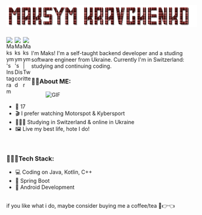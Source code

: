 <h1 align="center">
  <img src="https://raw.githubusercontent.com/maksym-kravchenko/maksym-kravchenko/master/name.gif" alt="MK" />
</h1>

<a href="https://www.instagram.com/maksyym.k/">
  <img align="left" alt="Maksym's Instagram" width="22px" src="https://raw.githubusercontent.com/hussainweb/hussainweb/main/icons/instagram.png" />
</a>
<a href="https://discord.gg/EGWjJJtMms">
  <img align="left" alt="Maksym's Discord" width="22px" src="https://raw.githubusercontent.com/peterthehan/peterthehan/master/assets/discord.svg" />
</a>
<a href="https://twitter.com/maksyym_k">
  <img align="left" alt="Maksym | Twitter" width="22px" src="https://raw.githubusercontent.com/peterthehan/peterthehan/master/assets/twitter.svg" />
  <br>
</a>
<br>
I'm Maks! I'm a self-taught backend developer and a studing software engineer from Ukraine. Сurrently I'm in Switzerland: studying and continuing coding.
<br>

### 😶‍🌫️About ME: <br>
<img align="right" alt="GIF" width="400px" src="https://raw.githubusercontent.com/abhisheknaiidu/abhisheknaiidu/master/code.gif"/><br>
<!-- I have some problems with old account -> <a href="https://github.com/maksyymK">my old profile</a><br> -->
- 🎂 17<br>
- 🎬 I prefer watching Motorspot & Kybersport <br>
- 👨🏻‍🎓 Studying in Switzerland & online in Ukraine <br>
- 🖼️ Live my best life, hote I do!
<br>

### 👩🏻‍💻Tech Stack: <br>
- 💻 Coding on Java, Kotlin, C++ <br>
- 🍃 Spring Boot<br>
- 🎴 Android Development <br>
<br>
if you like what i do, maybe consider buying me a coffee/tea 🥺👉👈
